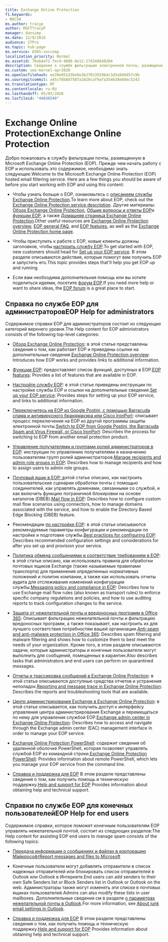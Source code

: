 ```yaml
---
title: Exchange Online Protection
f1.keywords:
- NOCSH
ms.author: tracyp
author: MSFTTracyP
manager: dansimp
ms.date: 12/9/2016
audience: ITPro
ms.topic: hub-page
ms.service: O365-seccomp
localization_priority: Normal
ms.assetid: 70ab4af2-fec4-4886-8e12-27d348649204
description: Сведения о службе фильтрации электронной почты, размещенной в Microsoft Exchange Online Protection (EOP), в том числе о настройке службы EOP.
ms.custom: seo-marvel-apr2020
ms.openlocfilehash: ee39e051d3be0e3b27013929bdc3d3a948457c9b
ms.sourcegitcommit: a45cf8b887587a1810caf9afa354638e68ec5243
ms.translationtype: MT
ms.contentlocale: ru-RU
ms.lasthandoff: 05/05/2020
ms.locfileid: "44036540"
---
```

# <a name="exchange-online-protection"></a><span data-ttu-id="91e27-103">Exchange Online Protection</span><span class="sxs-lookup"><span data-stu-id="91e27-103">Exchange Online Protection</span></span>

<span data-ttu-id="91e27-p101">Добро пожаловать в службу фильтрации почты, размещенную в Microsoft Exchange Online Protection (EOP). Прежде чем начать работу с EOP и использовать это содержимое, необходимо знать следующее.</span><span class="sxs-lookup"><span data-stu-id="91e27-p101">Welcome to the Microsoft Exchange Online Protection (EOP) hosted email filtering service. Here are a few things you should be aware of before you start working with EOP and using this content:</span></span>

- <span data-ttu-id="91e27-106">Чтобы узнать больше о EOP, ознакомьтесь с [описанием службы Exchange Online Protection](https://docs.microsoft.com/office365/servicedescriptions/exchange-online-protection-service-description/exchange-online-protection-service-description).</span><span class="sxs-lookup"><span data-stu-id="91e27-106">To learn more about EOP, check out the [Exchange Online Protection service description](https://docs.microsoft.com/office365/servicedescriptions/exchange-online-protection-service-description/exchange-online-protection-service-description).</span></span> <span data-ttu-id="91e27-107">Другие материалы: [Обзор Exchange Online Protection](exchange-online-protection-overview.md), [Общие вопросы и ответы EOP](eop-general-faq.md)и [функции EOP](eop-features.md), а также [Домашняя страница Exchange Online Protection](https://products.office.com/exchange/exchange-email-security-spam-protection).</span><span class="sxs-lookup"><span data-stu-id="91e27-107">Other useful resources are [Exchange Online Protection overview](exchange-online-protection-overview.md), [EOP general FAQ](eop-general-faq.md), and [EOP features](eop-features.md), as well as the [Exchange Online Protection home page](https://products.office.com/exchange/exchange-email-security-spam-protection).</span></span>

- <span data-ttu-id="91e27-108">Чтобы приступить к работе с EOP, новые клиенты должны заголовков, чтобы [настроить службу EOP](set-up-your-eop-service.md).</span><span class="sxs-lookup"><span data-stu-id="91e27-108">To get started with EOP, new customers should head for [Set up your EOP service](set-up-your-eop-service.md).</span></span> <span data-ttu-id="91e27-109">В этом разделе описываются действия, которые помогут вам получить EOP и запустить его.</span><span class="sxs-lookup"><span data-stu-id="91e27-109">This topic provides steps that'll help you get EOP up and running.</span></span>

- <span data-ttu-id="91e27-110">Если вам необходима дополнительная помощь или вы хотите поделиться идеями, посетите [форум EOP](https://go.microsoft.com/fwlink/?LinkId=285351).</span><span class="sxs-lookup"><span data-stu-id="91e27-110">If you need more help or want to share ideas, the [EOP forum](https://go.microsoft.com/fwlink/?LinkId=285351) is a great place to start.</span></span>

## <a name="eop-help-for-administrators"></a><span data-ttu-id="91e27-111">Справка по службе EOP для администраторов</span><span class="sxs-lookup"><span data-stu-id="91e27-111">EOP Help for administrators</span></span>

<span data-ttu-id="91e27-112">Содержимое справки EOP для администраторов состоит из следующих категорий верхнего уровня.</span><span class="sxs-lookup"><span data-stu-id="91e27-112">The Help content for EOP administrators consists of the following top-level categories:</span></span>

- <span data-ttu-id="91e27-113">[Обзор Exchange Online Protection](exchange-online-protection-overview.md): в этой статье представлены сведения о том, как работает EOP и приведены ссылки на дополнительные сведения.</span><span class="sxs-lookup"><span data-stu-id="91e27-113">[Exchange Online Protection overview](exchange-online-protection-overview.md): Introduces how EOP works and provides links to additional information.</span></span>

- <span data-ttu-id="91e27-114">[Функции EOP](eop-features.md): предоставляет список функций, доступных в EOP.</span><span class="sxs-lookup"><span data-stu-id="91e27-114">[EOP features](eop-features.md): Provides a list of features that are available in EOP.</span></span>

- <span data-ttu-id="91e27-115">[Настройте службу EOP](set-up-your-eop-service.md): в этой статье приведены инструкции по настройке службы EOP и ссылки на дополнительные сведения.</span><span class="sxs-lookup"><span data-stu-id="91e27-115">[Set up your EOP service](set-up-your-eop-service.md): Provides steps for setting up your EOP service, and links to additional information.</span></span>

- <span data-ttu-id="91e27-116">[Переключитесь на EOP из Google Postini, с помощью Barracuda спама и антивирусного брандмауэра или Cisco IronPort](switch-to-eop-from-google-postini-the-barracuda-spam-and-virus-firewall-or-cisco.md): описывает процесс переключения на EOP из другой программы защиты электронной почты.</span><span class="sxs-lookup"><span data-stu-id="91e27-116">[Switch to EOP from Google Postini, the Barracuda Spam and Virus Firewall, or Cisco IronPort](switch-to-eop-from-google-postini-the-barracuda-spam-and-virus-firewall-or-cisco.md): Describes the process for switching to EOP from another email protection product.</span></span>

- <span data-ttu-id="91e27-117">[Управление получателями и группами ролей администраторов в EOP](manage-recipients-and-admin-role-groups-in-eop.md): инструкции по управлению получателями и назначению пользователям групп ролей администраторов.</span><span class="sxs-lookup"><span data-stu-id="91e27-117">[Manage recipients and admin role groups in EOP](manage-recipients-and-admin-role-groups-in-eop.md): Describes how to manage recipients and how to assign users to admin role groups.</span></span>

- <span data-ttu-id="91e27-118">[Почтовый ящик в EOP: в](mail-flow-in-eop.md)этой статье описано, как настроить пользовательские сценарии обработки почты с помощью соединителей, как управлять доменами, связанными со службой, и как включить функцию пограничной блокировки на основе каталогов (DBEB).</span><span class="sxs-lookup"><span data-stu-id="91e27-118">[Mail flow in EOP](mail-flow-in-eop.md): Describes how to configure custom mail flow scenarios using connectors, how to manage domains associated with the service, and how to enable the Directory Based Edge Blocking (DBEB) feature.</span></span>

- <span data-ttu-id="91e27-119">Рекомендации [по настройке EOP](best-practices-for-configuring-eop.md): в этой статье описываются рекомендуемые параметры конфигурации и рекомендации по настройке и подготовке службы.</span><span class="sxs-lookup"><span data-stu-id="91e27-119">[Best practices for configuring EOP](best-practices-for-configuring-eop.md): Describes recommended configuration settings and considerations for after you set up and provision your service.</span></span>

- <span data-ttu-id="91e27-120">[Политика обмена сообщениями и соответствие требованиям в EOP](messaging-policy-and-compliance-in-eop.md): в этой статье описано, как использовать правила для обработки почтовых ящиков Exchange (также называемые правилами транспорта) для применения определенных нормативных положений и политик компании, а также как использовать отчеты аудита для отслеживания изменений конфигурации службы.</span><span class="sxs-lookup"><span data-stu-id="91e27-120">[Messaging policy and compliance in EOP](messaging-policy-and-compliance-in-eop.md): Describes how to use Exchange mail flow rules (also known as transport rules) to enforce specific company regulations and policies, and how to use auditing reports to track configuration changes to the service.</span></span>

- <span data-ttu-id="91e27-121">[Защита от нежелательной почты и вредоносных программ в Office 365](anti-spam-and-anti-malware-protection.md): Описывает фильтрацию нежелательной почты и фильтрацию вредоносных программ, а также показывает, как настроить их для лучшего соответствия потребностям вашей организации.</span><span class="sxs-lookup"><span data-stu-id="91e27-121">[Anti-spam and anti-malware protection in Office 365](anti-spam-and-anti-malware-protection.md): Describes spam filtering and malware filtering and shows how to customize them to best meet the needs of your organization.</span></span> <span data-ttu-id="91e27-122">Кроме того, в этом разделе описываются задачи, которые администраторы и конечные пользователи могут выполнить для сообщений, помещенных в карантин.</span><span class="sxs-lookup"><span data-stu-id="91e27-122">Also describes tasks that administrators and end users can perform on quarantined messages.</span></span>

- <span data-ttu-id="91e27-123">[Отчеты и трассировка сообщений в Exchange Online Protection](reporting-and-message-trace-in-exchange-online-protection.md): в этой статье описываются доступные средства отчетов и устранения неполадок.</span><span class="sxs-lookup"><span data-stu-id="91e27-123">[Reporting and message trace in Exchange Online Protection](reporting-and-message-trace-in-exchange-online-protection.md): Describes the reports and troubleshooting tools that are available.</span></span>

- <span data-ttu-id="91e27-124">[Центр администрирования Exchange в Exchange Online Protection](exchange-admin-center-in-exchange-online-protection-eop.md): в этой статье описывается, как получить доступ к интерфейсу управления центра администрирования Exchange и перемещаться по нему для управления службой EOP.</span><span class="sxs-lookup"><span data-stu-id="91e27-124">[Exchange admin center in Exchange Online Protection](exchange-admin-center-in-exchange-online-protection-eop.md): Describes how to access and navigate through the Exchange admin center (EAC) management interface in order to manage your EOP service.</span></span>

- <span data-ttu-id="91e27-125">[Exchange Online Protection PowerShell](https://docs.microsoft.com/powershell/exchange/exchange-eop/exchange-online-protection-powershell): содержит сведения об удаленной оболочке PowerShell, которая позволяет управлять службой EOP из командной строки.</span><span class="sxs-lookup"><span data-stu-id="91e27-125">[Exchange Online Protection PowerShell](https://docs.microsoft.com/powershell/exchange/exchange-eop/exchange-online-protection-powershell): Provides information about remote PowerShell, which lets you manage your EOP service from the command line.</span></span>

- <span data-ttu-id="91e27-126">[Справка и поддержка для EOP](help-and-support-for-eop.md) В этом разделе представлены сведения о том, как получить помощь и техническую поддержку.</span><span class="sxs-lookup"><span data-stu-id="91e27-126">[Help and support for EOP](help-and-support-for-eop.md) Provides information about obtaining help and technical support.</span></span>

## <a name="eop-help-for-end-users"></a><span data-ttu-id="91e27-127">Справки по службе EOP для конечных пользователей</span><span class="sxs-lookup"><span data-stu-id="91e27-127">EOP Help for end users</span></span>

<span data-ttu-id="91e27-128">Содержимое справки, которое поможет конечным пользователям EOP управлять нежелательной почтой, состоит из следующих разделов:</span><span class="sxs-lookup"><span data-stu-id="91e27-128">The Help content for assisting EOP end users to manage spam consists of the following topics:</span></span>

- [<span data-ttu-id="91e27-129">Передача информации о сообщениях и файлах в корпорацию Майкрософт</span><span class="sxs-lookup"><span data-stu-id="91e27-129">Report messages and files to Microsoft</span></span>](report-junk-email-messages-to-microsoft.md)

- <span data-ttu-id="91e27-130">Конечные пользователи могут добавлять отправители в список надежных отправителей или блокировать список отправителей в Outlook или Outlook в Интернете.</span><span class="sxs-lookup"><span data-stu-id="91e27-130">End users can add senders to their own Safe Senders list or Block Senders list in Outlook or Outlook on the web.</span></span> <span data-ttu-id="91e27-131">Администраторы также могут изменять эти списки в почтовых ящиках пользователей.</span><span class="sxs-lookup"><span data-stu-id="91e27-131">Admins can also modify these lists in user mailboxes.</span></span> <span data-ttu-id="91e27-132">Дополнительные сведения см в разделе [о параметрах нежелательной почты в Outlook](configure-junk-email-settings-on-exo-mailboxes.md#about-junk-email-settings-in-outlook).</span><span class="sxs-lookup"><span data-stu-id="91e27-132">For more information, see [About junk email settings in Outlook](configure-junk-email-settings-on-exo-mailboxes.md#about-junk-email-settings-in-outlook).</span></span>

- <span data-ttu-id="91e27-133">[Справка и поддержка для EOP](help-and-support-for-eop.md) В этом разделе представлены сведения о том, как получить помощь и техническую поддержку.</span><span class="sxs-lookup"><span data-stu-id="91e27-133">[Help and support for EOP](help-and-support-for-eop.md) Provides information about obtaining help and technical support.</span></span>
